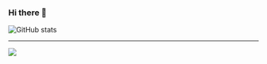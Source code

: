 ### Hi there 👋

<!--
**zifeiyu0531/zifeiyu0531** is a ✨ _special_ ✨ repository because its `README.md` (this file) appears on your GitHub profile.

Here are some ideas to get you started:

- 🔭 I’m currently working on ...
- 🌱 I’m currently learning ...
- 👯 I’m looking to collaborate on ...
- 🤔 I’m looking for help with ...
- 💬 Ask me about ...
- 📫 How to reach me: ...
- 😄 Pronouns: ...
- ⚡ Fun fact: ...
-->

![GitHub stats](https://github-readme-stats.vercel.app/api?username=zifeiyu0531&show_icons=true&hide_border=true)

---

<a href="https://github.com/zifeiyu0531">
  <img src="https://github-readme-stats.vercel.app/api/top-langs/?username=zifeiyu0531&layout=compact" />
</a>

